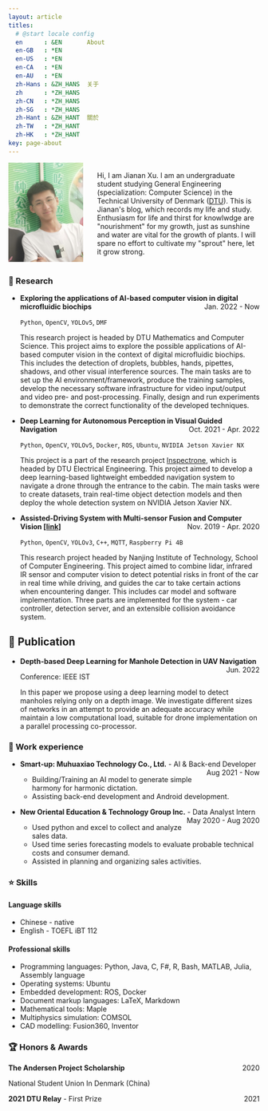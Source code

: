 ```yaml
---
layout: article
titles:
  # @start locale config
  en      : &EN       About
  en-GB   : *EN
  en-US   : *EN
  en-CA   : *EN
  en-AU   : *EN
  zh-Hans : &ZH_HANS  关于
  zh      : *ZH_HANS
  zh-CN   : *ZH_HANS
  zh-SG   : *ZH_HANS
  zh-Hant : &ZH_HANT  關於
  zh-TW   : *ZH_HANT
  zh-HK   : *ZH_HANT
key: page-about
---
```


<div style="float:left; margin-right:2em;">
    <img src="https://raw.githubusercontent.com/JiananAlvin/ImageBed/master/202201300229178.jpg" width="150"/>
</div>
<div>
    <br>Hi, I am Jianan Xu. I am an undergraduate student studying General Engineering (specialization: Computer Science) in the Technical University of Denmark (<a href="https://www.dtu.dk">DTU</a>). This is Jianan's blog, which records my life and study. Enthusiasm for life and thirst for knowlwdge are "nourishment" for my growth, just as sunshine and water are vital for the growth of plants. I will spare no effort to cultivate my "sprout" here, let it grow strong.
<br><br> </div>

### :microscope: Research

* <p style="text-align:left;"><b>Exploring the applications of AI-based computer vision in digital microfluidic biochips</b><span style="float:right;">Jan. 2022 - Now</span></p>
  <p><code>Python</code>, <code>OpenCV</code>, <code>YOLOv5</code>, <code>DMF</code>
  <p>This research project is headed by DTU Mathematics and Computer Science. This project aims to explore the possible applications of AI-based computer vision in the context of digital microfluidic biochips. This includes the detection of droplets, bubbles, hands, pipettes, shadows, and other visual interference sources. The main tasks are to set up the AI environment/framework, produce the training samples, develop the necessary software infrastructure for video input/output and video pre- and post-processing. Finally, design and run experiments to demonstrate the correct functionality of the developed techniques.</p>

* <p style="text-align:left;"><b>Deep Learning for Autonomous Perception in Visual Guided Navigation</b><span style="float:right;">Oct. 2021 - Apr. 2022</span></p>
  <p><code>Python</code>, <code>OpenCV</code>, <code>YOLOv5</code>, <code>Docker</code>, <code>ROS</code>, <code>Ubuntu</code>, <code>NVIDIA Jetson Xavier NX</code></p>
  <p>This project is a part of the research project <a href="https://www.dtu.dk/english/news/Nyhed?id=%7BF8B2908E-FAC2-48AB-A1A5-060839E880C8%7D">Inspectrone</a>, which is headed by DTU Electrical Engineering. This project aimed to develop a deep learning-based lightweight embedded navigation system to navigate a drone through the entrance to the cabin. The main tasks were to create datasets, train real-time object detection models and then deploy the whole detection system on NVIDIA Jetson Xavier NX.</p>

* <p style="text-align:left;"><b>Assisted-Driving System with Multi-sensor Fusion and Computer Vision <a href="https://ieeexplore.ieee.org/abstract/document/9827720">[link]</a></b><span style="float:right;">Nov. 2019 - Apr. 2020</span></p>
  <p><code>Python</code>, <code>OpenCV</code>, <code>YOLOv3</code>, <code>C++</code>, <code>MQTT</code>, <code>Raspberry Pi 4B</code>
  <p>This research project headed by Nanjing Institute of Technology, School of Computer Engineering. This project aimed to combine lidar, infrared IR sensor and computer vision to detect potential risks in front of the car in real time while driving, and guides the car to take certain actions when encountering danger. This includes car model and software implementation. Three parts are implemented for the system - car controller, detection server, and an extensible collision avoidance system. </p>

## :newspaper: Publication

* <p style="text-align:left;"><b>Depth-based Deep Learning for Manhole Detection in UAV Navigation</b><span style="float:right;">Jun. 2022</span></p>
  <p>Conference: IEEE IST</p>
  <p>In this paper we propose using a deep learning model to detect manholes relying only on a depth image. We investigate different sizes of networks in an attempt to provide an adequate accuracy while maintain a low computational load, suitable for drone implementation on a parallel processing co-processor.</p>

### :briefcase: Work experience

* <p style="text-align:left;"><b>Smart-up: Muhuaxiao Technology Co., Ltd.</b> - AI & Back-end Developer<span style="float:right;">Aug 2021 - Now</span></p>
  <p><ul>
    <li>Building/Training an AI model to generate simple harmony for harmonic dictation.</li>
    <li>Assisting back-end development and Android development.</li>
  </ul></p>

* <p style="text-align:left;"><b>New Oriental Education & Technology Group Inc.</b> - Data Analyst Intern<span style="float:right;">May 2020 - Aug 2020</span></p>
  <p><ul>
    <li>Used python and excel to collect and analyze sales data.</li>
    <li>Used time series forecasting models to evaluate probable technical costs and consumer demand.</li>
    <li>Assisted in planning and organizing sales activities.</li>
  </ul></p>

### :star: Skills

#### Language skills

<p><ul>
  <li>Chinese - native</li>
  <li>English - TOEFL iBT 112</li>
</ul></p>

#### Professional skills

<p><ul>
  <li>Programming languages: Python, Java, C, F#, R, Bash, MATLAB, Julia, Assembly language</li>
  <li>Operating systems: Ubuntu</li>
  <li>Embedded development: ROS, Docker</li>
  <li>Document markup languages: LaTeX, Markdown</li>
  <li>Mathematical tools: Maple</li>
  <li>Multiphysics simulation: COMSOL</li>
  <li>CAD modelling: Fusion360, Inventor</li>
</ul></p>


### :trophy: Honors & Awards

<p style="text-align:left;"><b>The Andersen Project Scholarship</b><span style="float:right;">2020</span></p>
<p>National Student Union In Denmark (China)</p>

<p style="text-align:left;"><b>2021 DTU Relay</b> - First Prize<span style="float:right;">2021</span></p>

